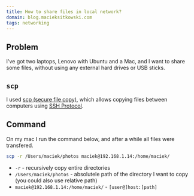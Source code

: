 ```yaml
---
title: How to share files in local network?
domain: blog.macieksitkowski.com
tags: networking
---
```


## Problem
I've got two laptops, Lenovo with Ubuntu and a Mac, and I want to share some files, without using any external hard drives or USB sticks.

## `scp`
I used [scp (secure file copy)](https://www.ssh.com/academy/ssh/scp), which allows copying files between computers using [SSH Protocol](https://www.ssh.com/academy/ssh/protocol).


## Command
On my mac I run the command below, and after a while all files were transfered.

```bash
scp -r /Users/maciek/photos maciek@192.168.1.14:/home/maciek/
```

- `-r` - recursively copy entire directories
- `/Users/maciek/photos` - absolutele path of the directory I want to copy (you could also use relative path)
- `maciek@192.168.1.14:/home/maciek/` - `[user@]host:[path]`
  
